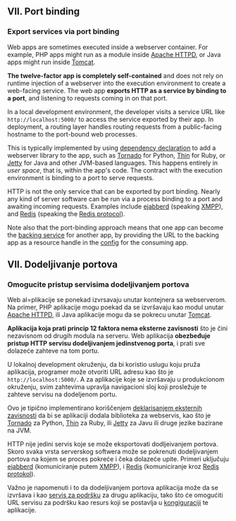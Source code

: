 ## VII. Port binding
### Export services via port binding

Web apps are sometimes executed inside a webserver container.  For example, PHP apps might run as a module inside [Apache HTTPD](http://httpd.apache.org/), or Java apps might run inside [Tomcat](http://tomcat.apache.org/).

**The twelve-factor app is completely self-contained** and does not rely on runtime injection of a webserver into the execution environment to create a web-facing service.  The web app **exports HTTP as a service by binding to a port**, and listening to requests coming in on that port.

In a local development environment, the developer visits a service URL like `http://localhost:5000/` to access the service exported by their app.  In deployment, a routing layer handles routing requests from a public-facing hostname to the port-bound web processes.

This is typically implemented by using [dependency declaration](./dependencies) to add a webserver library to the app, such as [Tornado](http://www.tornadoweb.org/) for Python, [Thin](http://code.macournoyer.com/thin/) for Ruby, or [Jetty](http://www.eclipse.org/jetty/) for Java and other JVM-based languages.  This happens entirely in *user space*, that is, within the app's code.  The contract with the execution environment is binding to a port to serve requests.

HTTP is not the only service that can be exported by port binding.  Nearly any kind of server software can be run via a process binding to a port and awaiting incoming requests.  Examples include [ejabberd](http://www.ejabberd.im/) (speaking [XMPP](http://xmpp.org/)), and [Redis](http://redis.io/) (speaking the [Redis protocol](http://redis.io/topics/protocol)).

Note also that the port-binding approach means that one app can become the [backing service](./backing-services) for another app, by providing the URL to the backing app as a resource handle in the [config](./config) for the consuming app.


## VII. Dodeljivanje portova
### Omogucite pristup servisima dodeljivanjem portova

Web al=plikacije se ponekad izvrsavaju unutar kontejnera sa webserverom. Na primer, PHP aplikacije mogu poekad da se izvršavaju kao modul unutar [Apache HTTPD](http://httpd.apache.org/), ili Java aplikacije mogu da se pokrecu unutar [Tomcat](http://tomcat.apache.org/).

**Aplikacija koja prati princip 12 faktora nema eksterne zavisnosti** što je čini nezavisnom od drugih modula na serveru. Web aplikacija **obezbeđuje pristup HTTP servisu dodeljivanjem jedinstvenog porta**, i prati sve dolazeće zahteve na tom portu.

U lokalnoj development okruženju, da bi koristio uslugu koju pruža aplikacija, programer može otvoriti URL adresu kao što je `http://localhost:5000/`. A za aplikacije koje se izvršavaju u produkcionom okruženju, svim zahtevima upravlja navigacioni sloj koji prosležuje te zahteve servisu na dodeljenom portu.

Ovo je tipično implementirano koriščenjem [deklarisanjem eksternih zavisnosti](./dependencies) da bi se aplikaciji dodala biblioteka za webservis, kao što je [Tornado](http://www.tornadoweb.org/) za Python, [Thin](http://code.macournoyer.com/thin/) za Ruby, ili [Jetty](http://www.eclipse.org/jetty/) za Javu ili druge jezike bazirane na JVM.

HTTP nije jedini servis koje se može eksportovati dodljeivanjem portova. Skoro svaka vrsta serverskog softwera može se pokrenuti dodeljivanjem portova na kojem se proces pokreće i čeka dolazeće upite. Primeri uključuju [ejabberd](http://www.ejabberd.im/) (komuniciranje putem [XMPP](http://xmpp.org/)), i [Redis](http://redis.io/) (komuniciranje kroz [Redis protokol](http://redis.io/topics/protocol)).

Važno je napomenuti i to da dodeljivanjem portova aplikacija može da se izvršava i kao [servis za podršku](./backing-services) za drugu aplikaciju, tako što će omogućiti URL servisu za podršku kao resurs koji se postavlja u [kongiguraciji](./config) te aplikacije.